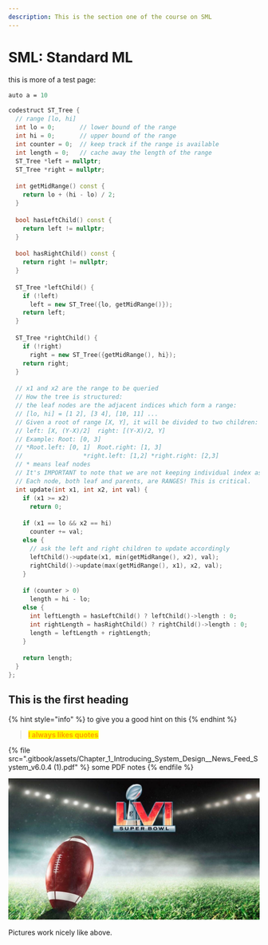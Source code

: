 ```yaml
---
description: This is the section one of the course on SML
---
```


# SML: Standard ML

this is more of a test page:

```sml
auto a = 10

```

```cpp
codestruct ST_Tree {
  // range [lo, hi]
  int lo = 0;       // lower bound of the range
  int hi = 0;       // upper bound of the range
  int counter = 0;  // keep track if the range is available
  int length = 0;   // cache away the length of the range
  ST_Tree *left = nullptr;
  ST_Tree *right = nullptr;

  int getMidRange() const {
    return lo + (hi - lo) / 2;
  }

  bool hasLeftChild() const {
    return left != nullptr;
  }

  bool hasRightChild() const {
    return right != nullptr;
  }

  ST_Tree *leftChild() {
    if (!left)
      left = new ST_Tree({lo, getMidRange()});
    return left;
  }

  ST_Tree *rightChild() {
    if (!right)
      right = new ST_Tree({getMidRange(), hi});
    return right;
  }

  // x1 and x2 are the range to be queried
  // How the tree is structured:
  // the leaf nodes are the adjacent indices which form a range:
  // [lo, hi] = [1 2], [3 4], [10, 11] ...
  // Given a root of range [X, Y], it will be divided to two children:
  // left: [X, (Y-X)/2]  right: [(Y-X)/2, Y]
  // Example: Root: [0, 3]
  // *Root.left: [0, 1]  Root.right: [1, 3]
  //                 *right.left: [1,2] *right.right: [2,3]
  // * means leaf nodes
  // It's IMPORTANT to note that we are not keeping individual index as leaf nodes;
  // Each node, both leaf and parents, are RANGES! This is critical.
  int update(int x1, int x2, int val) {
    if (x1 >= x2)
      return 0;

    if (x1 == lo && x2 == hi)
      counter += val;
    else {
      // ask the left and right children to update accordingly
      leftChild()->update(x1, min(getMidRange(), x2), val);
      rightChild()->update(max(getMidRange(), x1), x2, val);
    }

    if (counter > 0)
      length = hi - lo;
    else {
      int leftLength = hasLeftChild() ? leftChild()->length : 0;
      int rightLength = hasRightChild() ? rightChild()->length : 0;
      length = leftLength + rightLength;
    }

    return length;
  }
};
```

## This is the first heading

{% hint style="info" %}
to give you a good hint on this
{% endhint %}

> <mark style="color:orange;">**I always likes quotes**</mark>

{% file src=".gitbook/assets/Chapter_1_Introducing_System_Design__News_Feed_System_v6.0.4 (1).pdf" %}
some PDF notes
{% endfile %}

![](<.gitbook/assets/super bowl 2022.jpeg>)

Pictures work nicely like above.
